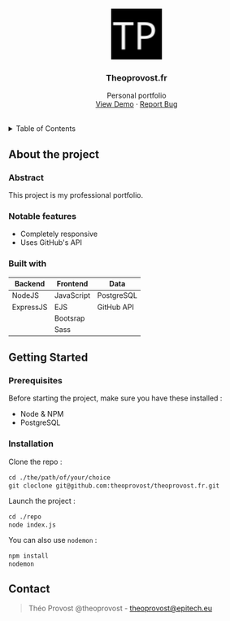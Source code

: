 <br>
<p align="center">
  <a href="#">
    <img src="./app/assets/images/fav.svg" alt="Personnal logo" width="100" height="100">
  </a>

  <h3 align="center">Theoprovost.fr</h3>

  <p align="center">
    Personal portfolio
    <br />
    <a href="https://theoprovost.fr/">View Demo</a>
    ·
    <a href="https://github.com/theoprovost/theoprovost.fr/issues">Report Bug</a>
  </p>
</p>
<br>

<details>
  <summary>Table of Contents</summary>
  <ol>
    <li>
      <a href="#about-the-project">About The Project</a>
      <ul>
        <li><a href="#abstract">Abstract</a></li>
        <li><a href="#notable-features">Notable features</a></li>
        <li><a href="#built-with">Built with</a></li>
      </ul>
    </li>
    <li>
      <a href="#getting-started">Getting Started</a>
      <ul>
        <li><a href="#prerequisites">Prerequisites</a></li>
        <li><a href="#installation">Installation</a></li>
      </ul>
    </li>
    <li><a href="#contact">Contact</a></li>
  </ol>
</details>

## About the project

### Abstract

This project is my professional portfolio.

### Notable features

- Completely responsive
- Uses GitHub's API

### Built with

|Backend|Frontend|Data|
|---|---|---|
|NodeJS|JavaScript|PostgreSQL|
|ExpressJS|EJS|GitHub API|
||Bootsrap|
||Sass|



## Getting Started
### Prerequisites
Before starting the project, make sure you have these installed :
- Node & NPM
- PostgreSQL

### Installation

Clone the repo :
```
cd ./the/path/of/your/choice
git cloclone git@github.com:theoprovost/theoprovost.fr.git
```
Launch the project :
```
cd ./repo
node index.js
```
You can also use `nodemon` :
```
npm install
nodemon
```

## Contact
> Théo Provost @theoprovost - theoprovost@epitech.eu
